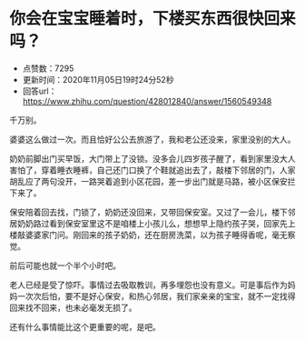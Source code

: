 # 你会在宝宝睡着时，下楼买东西很快回来吗？
- 点赞数：7295
- 更新时间：2020年11月05日19时24分52秒
- 回答url：https://www.zhihu.com/question/428012840/answer/1560549348
<body>
 <p data-pid="oZMiJ_4F">千万别。</p>
 <p data-pid="4YayS_yG">婆婆这么做过一次。而且恰好公公去旅游了，我和老公还没来，家里没别的大人。</p>
 <p data-pid="ssfdgudT">奶奶前脚出门买早饭，大门带上了没锁。没多会儿四岁孩子醒了，看到家里没大人害怕了，穿着睡衣睡裤，自己还门口换了个鞋就追出去了，敲楼下邻居的门，人家胡乱应了两句没开，一路哭着追到小区花园，差一步出门就是马路，被小区保安拦下来了。</p>
 <p data-pid="1zW2vl1I">保安陪着回去找，门锁了，奶奶还没回来，又带回保安室。又过了一会儿，楼下邻居奶奶路过看到保安室里这不是咱楼上小孩儿么，想想早上隐约孩子哭，回家先上楼敲婆婆家门问。刚回来的孩子奶奶，还在厨房洗菜，以为孩子睡得香呢，毫无察觉。</p>
 <p data-pid="rREOxogV">前后可能也就一个半个小时吧。</p>
 <p data-pid="dhM971EZ">老人已经是受了惊吓。事情过去吸取教训，再多埋怨也没有意义。可是事后作为妈妈一次次后怕，要不是好心保安，和热心邻居，我们家亲亲的宝宝，就不一定找得回来找不回来，也未必毫发无损了。</p>
 <p data-pid="WjminKsm">还有什么事情能比这个更重要的呢，是吧。</p>
</body>
